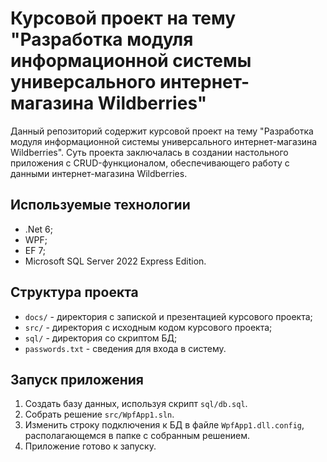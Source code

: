 # Курсовой проект на тему "Разработка модуля информационной системы универсального интернет-магазина Wildberries"

Данный репозиторий содержит курсовой проект на тему "Разработка модуля информационной системы универсального интернет-магазина Wildberries".
Суть проекта заключалась в создании настольного приложения с CRUD-функционалом, обеспечивающего работу с данными интернет-магазина Wildberries.

## Используемые технологии

- .Net 6;
- WPF;
- EF 7;
- Microsoft SQL Server 2022 Express Edition.

## Структура проекта

- `docs/` - директория с запиской и презентацией курсового проекта;
- `src/` - директория с исходным кодом курсового проекта;
- `sql/` - директория со скриптом БД;
- `passwords.txt` - сведения для входа в систему.

## Запуск приложения

1. Создать базу данных, используя скрипт `sql/db.sql`.
2. Собрать решение `src/WpfApp1.sln`.
3. Изменить строку подключения к БД в файле `WpfApp1.dll.config`, располагающемся в папке с собранным решением.
4. Приложение готово к запуску.
